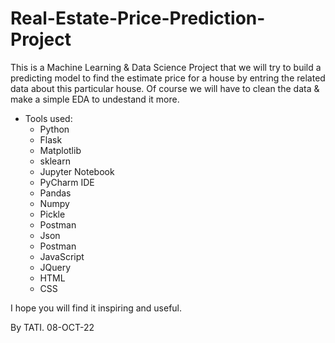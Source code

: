 # Real-Estate-Price-Prediction-Project
This is a Machine Learning & Data Science Project that we will try to build a predicting model to find the estimate price for a house by entring the related data about this particular house. Of course we will have to clean the data & make a simple EDA to undestand it more.

+ Tools used:
  - Python
  - Flask
  - Matplotlib
  - sklearn
  - Jupyter Notebook
  - PyCharm IDE
  - Pandas
  - Numpy
  - Pickle
  - Postman
  - Json
  - Postman
  - JavaScript
  - JQuery
  - HTML
  - CSS
  
I hope you will find it inspiring and useful.

By TATI. 08-OCT-22
